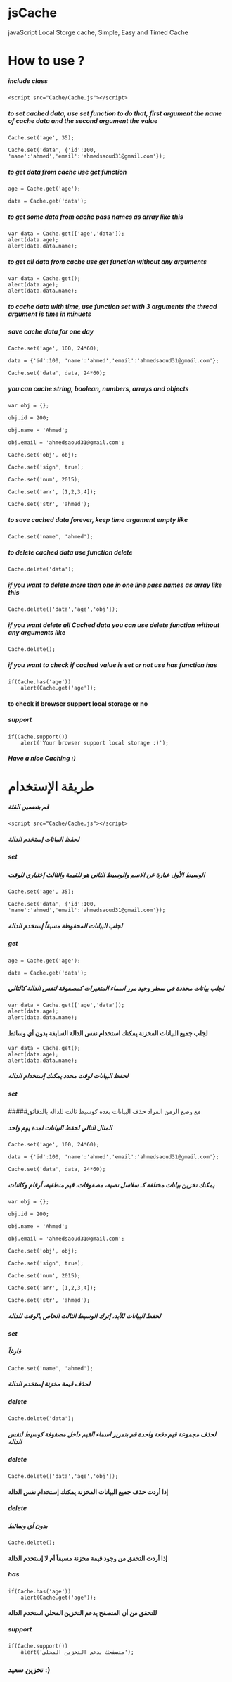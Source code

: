 # jsCache
javaScript Local Storge cache, Simple, Easy and Timed Cache

# How to use ?
##### include class

	<script src="Cache/Cache.js"></script>

##### to set cached data, use set function to do that, first argument the name of cache data and the second argument the value

	Cache.set('age', 35);
	
	Cache.set('data', {'id':100, 'name':'ahmed','email':'ahmedsaoud31@gmail.com'});

##### to get data from cache use get function

	age = Cache.get('age');
	
	data = Cache.get('data');

##### to get some data from cache pass names as array like this

	var data = Cache.get(['age','data']);
	alert(data.age);
	alert(data.data.name);

##### to get all data from cache use get function without any arguments
	
	var data = Cache.get();
	alert(data.age);
	alert(data.data.name);

##### to cache data with time, use function set with 3 arguments the thread argument is time in minuets
##### save cache data for one day

	Cache.set('age', 100, 24*60);
	
	data = {'id':100, 'name':'ahmed','email':'ahmedsaoud31@gmail.com'};
	
	Cache.set('data', data, 24*60);


##### you can cache string, boolean, numbers, arrays and objects

	var obj = {};
	
	obj.id = 200;
	
	obj.name = 'Ahmed';
	
	obj.email = 'ahmedsaoud31@gmail.com';
	
	Cache.set('obj', obj);
	
	Cache.set('sign', true);
	
	Cache.set('num', 2015);
	
	Cache.set('arr', [1,2,3,4]);
	
	Cache.set('str', 'ahmed');

##### to save cached data forever, keep time argument empty like

	Cache.set('name', 'ahmed');

##### to delete cached data use function delete

	Cache.delete('data');

##### if you want to delete more than one in one line pass names as array like this

	Cache.delete(['data','age','obj']);

##### if you want delete all Cached data you can use delete function without any arguments like

	Cache.delete();

##### if you want to check if cached value is set or not use has function has

	if(Cache.has('age'))
		alert(Cache.get('age'));
		
#### to check if browser support local storage or no 
##### support

	if(Cache.support())
		alert('Your browser support local storage :)');

##### Have a nice Caching :)

# طريقة الإستخدام
##### قم بتضمين الفئة

	<script src="Cache/Cache.js"></script>

##### لحفظ البيانات إستخدم الدالة  
##### set 
##### الوسيط الأول عبارة عن الاسم والوسيط الثاني هو للقيمة والثالث إختياري للوقت

	Cache.set('age', 35);
	
	Cache.set('data', {'id':100, 'name':'ahmed','email':'ahmedsaoud31@gmail.com'});

##### لجلب البيانات المحفوظة مسبقاً إستخدم الدالة 
##### get

	age = Cache.get('age');
	
	data = Cache.get('data');

##### لجلب بيانات محددة في سطر وحيد مرر اسماء المتغيرات كمصفوفة لنفس الدالة كالتالي

	var data = Cache.get(['age','data']);
	alert(data.age);
	alert(data.data.name);

#### لجلب جميع البيانات المخزنة يمكنك استخدام نفس الدالة السابقة بدون أي وسائط

	var data = Cache.get();
	alert(data.age);
	alert(data.data.name);
	
##### لحفظ البيانات لوقت محدد يمكنك إستخدام الدالة 
##### set 
#####مع وضع الزمن المراد حذف البيانات بعده كوسيط ثالث للدالة بالدقائق
##### المثال التالي لحفظ البيانات لمدة يوم واحد

	Cache.set('age', 100, 24*60);
	
	data = {'id':100, 'name':'ahmed','email':'ahmedsaoud31@gmail.com'};
	
	Cache.set('data', data, 24*60);


##### يمكنك تخزين بيانات مختلفة كـ سلاسل نصية، مصفوفات، قيم منطقية، أرقام وكائنات

	var obj = {};
	
	obj.id = 200;
	
	obj.name = 'Ahmed';
	
	obj.email = 'ahmedsaoud31@gmail.com';
	
	Cache.set('obj', obj);
	
	Cache.set('sign', true);
	
	Cache.set('num', 2015);
	
	Cache.set('arr', [1,2,3,4]);
	
	Cache.set('str', 'ahmed');

##### لحفظ البيانات للأبد، إترك الوسيط الثالث الخاص بالوقت للدالة 
##### set 
##### فارغاً

	Cache.set('name', 'ahmed');

##### لحذف قيمة مخزنة إستخدم الدالة  
##### delete

	Cache.delete('data');

##### لحذف مجموعة قيم دفعة واحدة قم بتمرير اسماء القيم داخل مصفوفة كوسيط لنفس الدالة 
##### delete

	Cache.delete(['data','age','obj']);

#### إذا أردت حذف جميع البيانات المخزنة يمكنك إستخدام نفس الدالة 
##### delete 
##### بدون أي وسائط

	Cache.delete();

#### إذا أردت التحقق من وجود قيمة مخزنة مسبقاً أم لا إستخدم الدالة 
##### has

	if(Cache.has('age'))
		alert(Cache.get('age'));

#### للتحقق من أن المتصفح يدعم التخزين المحلي استخدم الدالة 
##### support

	if(Cache.support())
		alert('متصفحك يدعم التخزين المحلي');
### تخزين سعيد :)


